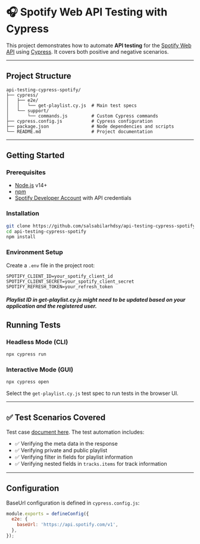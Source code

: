 
# 🎧 Spotify Web API Testing with Cypress

This project demonstrates how to automate **API testing** for the [Spotify Web API](https://developer.spotify.com/documentation/web-api/) using [Cypress](https://www.cypress.io/). It covers both positive and negative scenarios.

---

## Project Structure

```
api-testing-cypress-spotify/
├── cypress/
│   ├── e2e/
│   │   └── get-playlist.cy.js  # Main test specs
│   └── support/
│       └── commands.js         # Custom Cypress commands
├── cypress.config.js           # Cypress configuration
├── package.json                # Node dependencies and scripts
└── README.md                   # Project documentation
```

---

## Getting Started

### Prerequisites

- [Node.js](https://nodejs.org/) v14+
- [npm](https://www.npmjs.com/)
- [Spotify Developer Account](https://developer.spotify.com/) with API credentials

### Installation

```bash
git clone https://github.com/salsabilarhdsy/api-testing-cypress-spotify.git
cd api-testing-cypress-spotify
npm install
```

### Environment Setup

Create a `.env` file in the project root:

```env
SPOTIFY_CLIENT_ID=your_spotify_client_id
SPOTIFY_CLIENT_SECRET=your_spotify_client_secret
SPOTIFY_REFRESH_TOKEN=your_refresh_token
```

##### Playlist ID in get-playlist.cy.js might need to be updated based on your application and the registered user.

## Running Tests

### Headless Mode (CLI)

```bash
npx cypress run
```

### Interactive Mode (GUI)

```bash
npx cypress open
```

Select the `get-playlist.cy.js` test spec to run tests in the browser UI.

---

## ✅ Test Scenarios Covered

Test case [document here](https://docs.google.com/spreadsheets/d/1reCAvIL_NpesE2AJct4CRTuuEs4gnWqx9JiPCU2Tix0/edit?usp=sharing).
The test automation includes:

- ✅ Verifying the meta data in the response
- ✅ Verifying private and public playlist
- ✅ Verifying filter in fields for playlist information
- ✅ Verifying nested fields in `tracks.items` for track information

---

## Configuration

BaseUrl configuration is defined in `cypress.config.js`:

```js
module.exports = defineConfig({
  e2e: {
    baseUrl: 'https://api.spotify.com/v1',
  },
});
```
